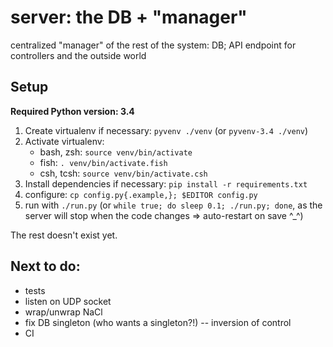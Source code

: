 server: the DB + "manager"
==========================

centralized "manager" of the rest of the system: DB; API endpoint for
controllers and the outside world

Setup
-----

**Required Python version: 3.4**

1. Create virtualenv if necessary: `pyvenv ./venv` (or `pyvenv-3.4 ./venv`)
2. Activate virtualenv:
   - bash, zsh: `source venv/bin/activate`
   - fish: `. venv/bin/activate.fish`
   - csh, tcsh: `source venv/bin/activate.csh`
3. Install dependencies if necessary: `pip install -r requirements.txt`
4. configure: `cp config.py{.example,}; $EDITOR config.py`
5. run with `./run.py` (or `while true; do sleep 0.1; ./run.py; done`, as the
   server will stop when the code changes => auto-restart on save ^_^)

The rest doesn't exist yet.

Next to do:
-----------

- tests
- listen on UDP socket
- wrap/unwrap NaCl
- fix DB singleton (who wants a singleton?!) -- inversion of control
- CI
